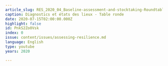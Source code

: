 ```yaml
---
article_slug: RES_2020_04_Baseline-assessment-and-stocktaking-Roundtable
caption: Diagnostics et états des lieux - Table ronde
date: 2020-07-15T02:00:00.000Z
highlight: false
id: PnkS2Zo0Vsk
index: 0
issue: content/issues/assessing-resilience.md
language: English
type: youtube
years: 2020

---
```


